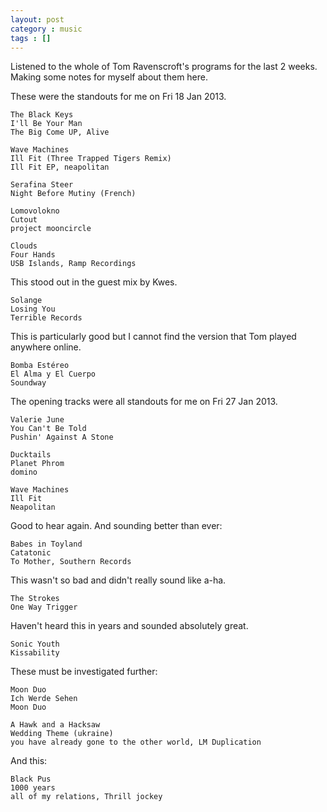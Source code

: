 ```yaml
---
layout: post
category : music
tags : []
---
```

Listened to the whole of Tom Ravenscroft's programs for the last 2 weeks. Making some notes for myself about them here.

These were the standouts for me on Fri 18 Jan 2013.

    The Black Keys
    I'll Be Your Man
    The Big Come UP, Alive

    Wave Machines
    Ill Fit (Three Trapped Tigers Remix)
    Ill Fit EP, neapolitan

    Serafina Steer
    Night Before Mutiny (French)

    Lomovolokno
    Cutout
    project mooncircle

    Clouds
    Four Hands
    USB Islands, Ramp Recordings

This stood out in the guest mix by Kwes.

    Solange
    Losing You
    Terrible Records

This is particularly good but I cannot find the version that Tom played anywhere online.

    Bomba Estéreo
    El Alma y El Cuerpo
    Soundway

The opening tracks were all standouts for me on Fri 27 Jan 2013.

    Valerie June
    You Can't Be Told
    Pushin' Against A Stone

    Ducktails
    Planet Phrom
    domino

    Wave Machines
    Ill Fit
    Neapolitan

Good to hear again. And sounding better than ever:

    Babes in Toyland
    Catatonic
    To Mother, Southern Records

This wasn't so bad and didn't really sound like a-ha.

    The Strokes
    One Way Trigger

Haven't heard this in years and sounded absolutely great.

    Sonic Youth
    Kissability

These must be investigated further:

    Moon Duo
    Ich Werde Sehen
    Moon Duo

    A Hawk and a Hacksaw
    Wedding Theme (ukraine)
    you have already gone to the other world, LM Duplication

And this:

    Black Pus
    1000 years
    all of my relations, Thrill jockey


